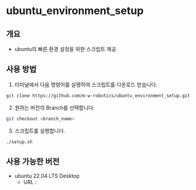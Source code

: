 # ubuntu_environment_setup

## 개요
- ubuntu의 빠른 환경 설정을 위한 스크립트 제공

## 사용 방법
1. 터미널에서 다음 명령어를 실행하여 스크립트를 다운로드 받습니다.
```bash
git clone https://github.com/m-w-robotics/ubuntu_environment_setup.git
```
2. 원하는 버전의 Branch를 선택합니다.
```bash
git checkout <branch_name>
```
3. 스크립트를 실행합니다.
```bash
./setup.sh
```

## 사용 가능한 버전
- ubuntu 22.04 LTS Desktop
  - URL : 